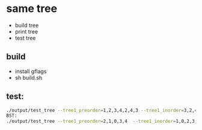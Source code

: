 # same tree 
- build tree
- print tree
- test tree

## build 
- install gflags
- sh build.sh

## test:

```bash
./output/test_tree --tree1_preorder=1,2,3,4,2,4,3 --tree1_inorder=3,2,4,1,4,2,3
BST:
./output/test_tree --tree1_preorder=2,1,0,3,4  --tree1_inorder=1,0,2,3,4
```
